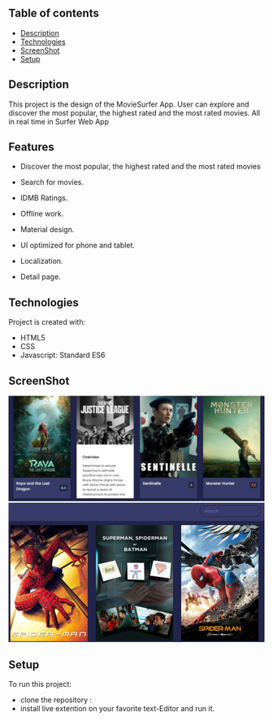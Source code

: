 
## Table of contents
* [Description](#Description)
* [Technologies](#technologies)
* [ScreenShot](#ScreenShot)
* [Setup](#setup)

## Description
This project is the design of the MovieSurfer App. User can explore and discover the most popular, the highest rated and the most rated movies.
All in real time  in Surfer Web App

## Features
* Discover the most popular, the highest rated and the most rated movies


* Search for movies.
* IDMB Ratings.

* Offline work.
* Material design.
* UI optimized for phone and tablet.

* Localization.
 
* Detail page.

	
## Technologies
Project is created with:
* HTML5
* CSS
* Javascript: Standard ES6 

## ScreenShot
![Demo schema](./demoImage/movieScreenShot.PNG)
![Demo schema1](./demoImage/movieSurfer.PNG)

	
## Setup
To run this project:
* clone the repository :
* install live extention on your favorite text-Editor and run it.



 
